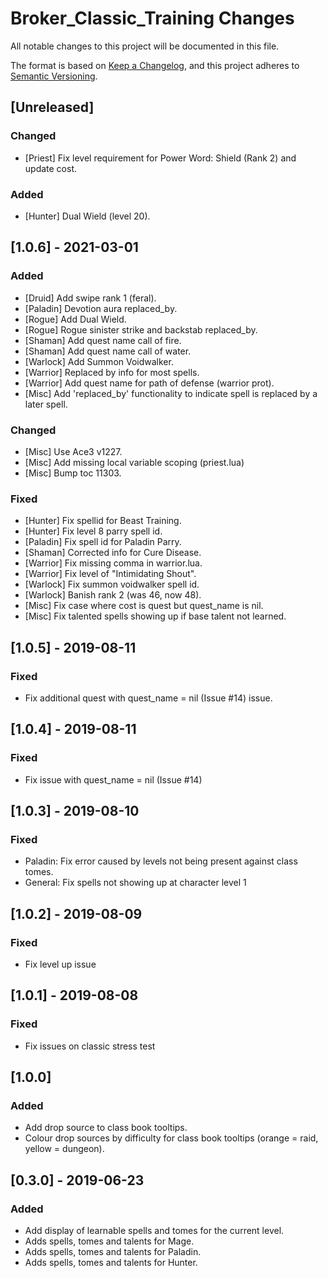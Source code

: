 # Broker_Classic_Training Changes

All notable changes to this project will be documented in this file.

The format is based on [Keep a Changelog](https://keepachangelog.com/en/1.0.0/),
and this project adheres to [Semantic Versioning](https://semver.org/spec/v2.0.0.html).

## [Unreleased]

### Changed
 - [Priest] Fix level requirement for Power Word: Shield (Rank 2) and update cost.

### Added
 - [Hunter] Dual Wield (level 20).

## [1.0.6] - 2021-03-01

### Added
 - [Druid] Add swipe rank 1 (feral).
 - [Paladin] Devotion aura replaced_by.
 - [Rogue] Add Dual Wield.
 - [Rogue] Rogue sinister strike and backstab replaced_by.
 - [Shaman] Add quest name call of fire.
 - [Shaman] Add quest name call of water.
 - [Warlock] Add Summon Voidwalker.
 - [Warrior] Replaced by info for most spells.
 - [Warrior] Add quest name for path of defense (warrior prot).
 - [Misc] Add 'replaced_by' functionality to indicate spell is replaced by a later spell.

### Changed
 - [Misc] Use Ace3 v1227.
 - [Misc] Add missing local variable scoping (priest.lua)
 - [Misc] Bump toc 11303.

### Fixed

 - [Hunter] Fix spellid for Beast Training.
 - [Hunter] Fix level 8 parry spell id.
 - [Paladin] Fix spell id for Paladin Parry.
 - [Shaman] Corrected info for Cure Disease.
 - [Warrior] Fix missing comma in warrior.lua.
 - [Warrior] Fix level of "Intimidating Shout".
 - [Warlock] Fix summon voidwalker spell id.
 - [Warlock] Banish rank 2 (was 46, now 48).
 - [Misc] Fix case where cost is quest but quest_name is nil.
 - [Misc] Fix talented spells showing up if base talent not learned.

## [1.0.5] - 2019-08-11
### Fixed
 - Fix additional quest with quest_name = nil (Issue #14) issue.

## [1.0.4] - 2019-08-11
### Fixed
 - Fix issue with quest_name = nil (Issue #14)

## [1.0.3] - 2019-08-10
### Fixed
 - Paladin: Fix error caused by levels not being present against class tomes.
 - General: Fix spells not showing up at character level 1

## [1.0.2] - 2019-08-09
### Fixed
 - Fix level up issue

## [1.0.1] - 2019-08-08
### Fixed
 - Fix issues on classic stress test

## [1.0.0]
### Added
 - Add drop source to class book tooltips.
 - Colour drop sources by difficulty for class book tooltips (orange = raid, yellow = dungeon).

## [0.3.0] - 2019-06-23
### Added
 - Add display of learnable spells and tomes for the current level.
 - Adds spells, tomes and talents for Mage.
 - Adds spells, tomes and talents for Paladin.
 - Adds spells, tomes and talents for Hunter.
